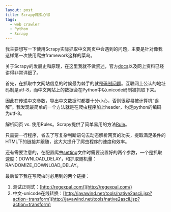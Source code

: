 ```yaml
---
layout: post
title: Scrapy爬虫心得
tags: 
  - web crawler
  - Python
  - Scrapy
---
```


我主要想写一下使用Scrapy实际抓取中文网页中会遇到的问题，主要是针对像我这样第一次使用爬虫framework这样的菜鸟。

关于Scrapy的发展史和原理，在这里我就不做赘述，官方[docs](http://doc.scrapy.org/)以及网上资料已经讲得非常详细了。

首先，在抓取中文网站信息的时候最为棘手的就是[码制问题](http://stackoverflow.com/questions/643694/utf-8-vs-unicode)。互联网上公认的地址码制是utf-8，而中文网站上的数据会在Python中以unicode码制被抓取下来。

因此在传递中文参数，导出中文数据时都要十分小心，否则很容易被计算机“误解”。我发现最简单的一个方法就是在爬虫程序加上header，约定python的编码为utf-8。

解析网页 vs. 使用Rules。Scrapy提供了简单易用的方法[Rule](http://doc.scrapy.org/en/latest/topics/spiders.html?highlight=rule#scrapy.contrib.spiders.CrawlSpider.rules)。

只需要一行程序，省去了写复杂判断语句去动态解析网页的功夫，提取满足条件的HTML下的链接并跟随，这大大提升了爬虫程序的速度和效率。

还有需要注意的，在配置爬虫[setting](http://doc.scrapy.org/en/latest/topics/api.html?highlight=setting#module-scrapy.settings)文件时需要设置好的两个参数，一个是抓取速度：DOWNLOAD_DELAY，和抓取随机量：RANDOMIZE_DOWNLOAD_DELAY。

最后留下我在写爬虫时必用到的两个链接：

1.  测试正则式：[http://regexpal.com/](http://regexpal.com/)
2.  中文-unicode在线转换：[http://javawind.net/tools/native2ascii.jsp?action=transform](http://javawind.net/tools/native2ascii.jsp?action=transform)


